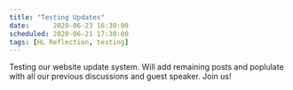 ```yaml
---
title: "Testing Updates"
date:      2020-06-23 16:30:00
scheduled: 2020-06-21 17:30:00
tags: [HL Reflection, testing]
---
```

Testing our website update system. Will add remaining posts and poplulate with all our previous discussions and guest speaker. Join us!
